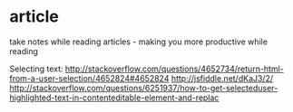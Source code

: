 article
=======

take notes while reading articles - making you more productive while reading

Selecting text:
http://stackoverflow.com/questions/4652734/return-html-from-a-user-selection/4652824#4652824
http://jsfiddle.net/dKaJ3/2/
http://stackoverflow.com/questions/6251937/how-to-get-selecteduser-highlighted-text-in-contenteditable-element-and-replac



